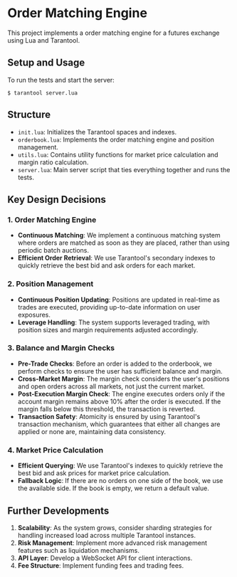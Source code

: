 # Order Matching Engine

This project implements a order matching engine for a futures exchange using Lua and Tarantool.

## Setup and Usage

To run the tests and start the server:

```
$ tarantool server.lua
```

## Structure

- `init.lua`: Initializes the Tarantool spaces and indexes.
- `orderbook.lua`: Implements the order matching engine and position management.
- `utils.lua`: Contains utility functions for market price calculation and margin ratio calculation.
- `server.lua`: Main server script that ties everything together and runs the tests.

## Key Design Decisions

### 1. Order Matching Engine

- **Continuous Matching**: We implement a continuous matching system where orders are matched as soon as they are placed, rather than using periodic batch auctions.
- **Efficient Order Retrieval**: We use Tarantool's secondary indexes to quickly retrieve the best bid and ask orders for each market.

### 2. Position Management

- **Continuous Position Updating**: Positions are updated in real-time as trades are executed, providing up-to-date information on user exposures.
- **Leverage Handling**: The system supports leveraged trading, with position sizes and margin requirements adjusted accordingly.

### 3. Balance and Margin Checks

- **Pre-Trade Checks**: Before an order is added to the orderbook, we perform checks to ensure the user has sufficient balance and margin.
- **Cross-Market Margin**: The margin check considers the user's positions and open orders across all markets, not just the current market.
- **Post-Execution Margin Check**: The engine executes orders only if the account margin remains above 10% after the order is executed. If the margin falls below this threshold, the transaction is reverted.
- **Transaction Safety**: Atomicity is ensured by using Tarantool's transaction mechanism, which guarantees that either all changes are applied or none are, maintaining data consistency.

### 4. Market Price Calculation

- **Efficient Querying**: We use Tarantool's indexes to quickly retrieve the best bid and ask prices for market price calculation.
- **Fallback Logic**: If there are no orders on one side of the book, we use the available side. If the book is empty, we return a default value.

## Further Developments

1. **Scalability**: As the system grows, consider sharding strategies for handling increased load across multiple Tarantool instances.
2. **Risk Management**: Implement more advanced risk management features such as liquidation mechanisms.
3. **API Layer**: Develop a WebSocket API for client interactions.
4. **Fee Structure**: Implement funding fees and trading fees.

